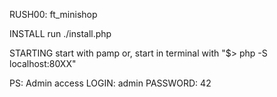 RUSH00: ft_minishop

INSTALL
run ./install.php

STARTING
start with pamp or,
start in terminal with "$> php -S localhost:80XX"

PS: Admin access LOGIN: admin 
				 PASSWORD: 42
